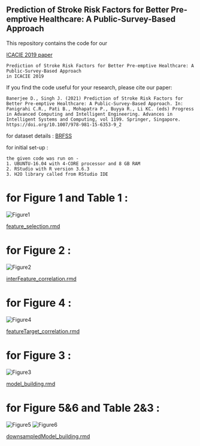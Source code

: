 ## Prediction of Stroke Risk Factors for Better Pre-emptive Healthcare: A Public-Survey-Based Approach

 This repository contains the code for our <p><a href="https://doi.org/10.1007/978-981-15-6353-9_2">ICACIE 2019 paper </a></p>
 
 ```Debayan Banerjee and Jagannath Singh
 Prediction of Stroke Risk Factors for Better Pre-emptive Healthcare: A Public-Survey-Based Approach
 in ICACIE 2019
 ```

If you find the code useful for your research, please cite our paper:

```
Banerjee D., Singh J. (2021) Prediction of Stroke Risk Factors for Better Pre-emptive Healthcare: A Public-Survey-Based Approach. In: Panigrahi C.R., Pati B., Mohapatra P., Buyya R., Li KC. (eds) Progress in Advanced Computing and Intelligent Engineering. Advances in Intelligent Systems and Computing, vol 1199. Springer, Singapore. https://doi.org/10.1007/978-981-15-6353-9_2
```
for dataset details :
<a href="https://www.cdc.gov/brfss/annual_data/annual_data.htm">BRFSS </a>

for initial set-up : 
```
the given code was run on -
1. UBUNTU-16.04 with 4-CORE processor and 8 GB RAM
2. RStudio with R version 3.6.3
3. H2O library called from RStudio IDE
```
# for Figure 1 and Table 1 : 

![Figure1](main/images/Figure1.png)

<p><a href="feature_selection.rmd ">feature_selection.rmd </a></p>

# for Figure 2 : 

![Figure2](main/images/Figure2.png)

<p><a href="interFeature_correlation.rmd ">interFeature_correlation.rmd </a></p>

# for Figure 4 : 

![Figure4](main/images/Figure4.png)

<p><a href="featureTarget_correlation.rmd ">featureTarget_correlation.rmd </a></p>

# for Figure 3 : 

![Figure3](main/images/Figure3.png)

<p><a href="model_building.rmd ">model_building.rmd </a></p>

# for Figure 5&6 and Table 2&3 :

![Figure5](main/images/Figure5.png)
![Figure6](main/images/Figure6.png)

<p><a href="downsampledModel_building.rmd">downsampledModel_building.rmd </a></p>
